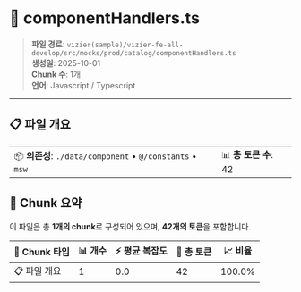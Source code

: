 # 📄 componentHandlers.ts

> **파일 경로**: `vizier(sample)/vizier-fe-all-develop/src/mocks/prod/catalog/componentHandlers.ts`  
> **생성일**: 2025-10-01  
> **Chunk 수**: 1개  
> **언어**: Javascript / Typescript
---


## 📋 파일 개요

| | |
|--|--|
| 📦 **의존성**: `./data/component` • `@/constants` • `msw` | 📊 **총 토큰 수**: 42 |






## 🧩 Chunk 요약

이 파일은 총 **1개의 chunk**로 구성되어 있으며, **42개의 토큰**을 포함합니다.

| 🧩 Chunk 타입 | 📊 개수 | ⚡ 평균 복잡도 | 📝 총 토큰 | 📈 비율 |
|---------------|--------|-------------|----------|--------|
| 📋 파일 개요 | 1 | 0.0 | 42 | 100.0% |

